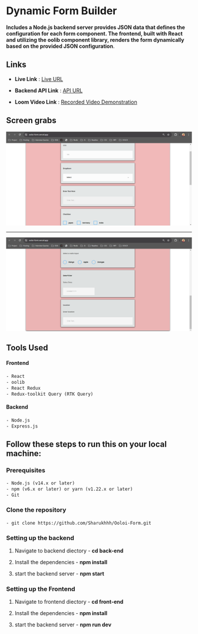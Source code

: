# Dynamic Form Builder

**Includes a Node.js backend server provides JSON data that defines the configuration for each form component. The frontend, built with React and utilizing the oolib component library, renders the form dynamically based on the provided JSON configuration**.


## Links

 - **Live Link** : [Live URL](https://ooloi-form.vercel.app/)

 - **Backend API Link** : [API URL](https://ooloi-form-backend.onrender.com/api/data)

 - **Loom Video Link** : [Recorded Video Demonstration](https://www.loom.com/share/a5d4cf66c77946f3a953f48d514ea126?sid=10f6f7c9-4cff-416f-bd8d-9c547efc7aea)



## Screen grabs

  ![screenshot-1](screenshots/image-1.png) 


---


  ![screenshot-2](screenshots/image-2.png)



## Tools Used

#### Frontend

    - React
    - oolib
    - React Redux
    - Redux-toolkit Query (RTK Query)

#### Backend

    - Node.js
    - Express.js


## Follow these steps to run this on your local machine:

### Prerequisites

    - Node.js (v14.x or later)
    - npm (v6.x or later) or yarn (v1.22.x or later)
    - Git


### Clone the repository 
    - git clone https://github.com/Sharukhhh/Ooloi-Form.git


### Setting up the backend

  1. Navigate to backend diectory
    - **cd back-end**

  2. Install the dependencies
    - **npm install**
  
  3. start the backend server
    - **npm start**



### Setting up the Frontend

  1. Navigate to frontend diectory
    - **cd front-end**

  2. Install the dependencies
    - **npm install**
  
  3. start the backend server
    - **npm run dev**

